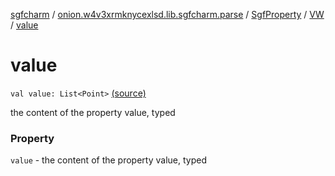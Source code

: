 [sgfcharm](../../../index.md) / [onion.w4v3xrmknycexlsd.lib.sgfcharm.parse](../../index.md) / [SgfProperty](../index.md) / [VW](index.md) / [value](./value.md)

# value

`val value: List<Point>` [(source)](https://github.com/w4v3/sgfcharm/tree/master/sgfcharm/src/main/java/onion/w4v3xrmknycexlsd/lib/sgfcharm/parse/SgfTree.kt#L266)

the content of the property value, typed

### Property

`value` - the content of the property value, typed